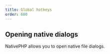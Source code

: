 ```yaml
---
title: Global hotkeys
order: 600
---
```


## Opening native dialogs

NativePHP allows you to open native file dialogs. 
